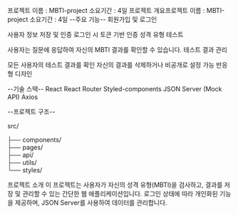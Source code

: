 프로젝트 이름 : MBTI-project
소요기간 : 4일
프로젝트 개요프로젝트 이름 : MBTI-project
소요기간 : 4일
--주요 기능--
회원가입 및 로그인

사용자 정보 저장 및 인증
로그인 시 토큰 기반 인증
성격 유형 테스트

사용자는 질문에 응답하여 자신의 MBTI 결과를 확인할 수 있습니다.
테스트 결과 관리

모든 사용자의 테스트 결과를 확인
자신의 결과를 삭제하거나 비공개로 설정 가능
반응형 디자인

--기술 스택--
React
React Router
Styled-components
JSON Server (Mock API)
Axios

--프로젝트 구조--

src/

├── components/      
├── pages/          
├── api/             
├── utils/           
└── styles/         

프로젝트 소개
이 프로젝트는 사용자가 자신의 성격 유형(MBTI)을 검사하고, 결과를 저장 및 관리할 수 있는 간단한 웹 애플리케이션입니다. 로그인 상태에 따라 개인화된 기능을 제공하며, JSON Server를 사용하여 데이터를 관리합니다.

